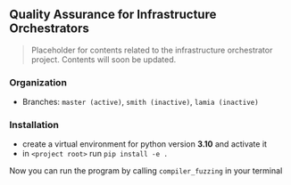 ## Quality Assurance for Infrastructure Orchestrators 

> Placeholder for contents related to the infrastructure orchestrator project. Contents will soon be updated. 

### Organization

- Branches: `master (active)`, `smith (inactive)`, `lamia (inactive)`

### Installation
* create a virtual environment for python version **3.10** and activate it
* in `<project root>` run `pip install -e .` 

Now you can run the program by calling `compiler_fuzzing` in your terminal
